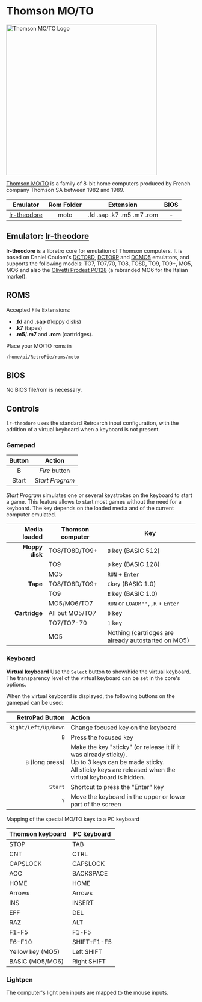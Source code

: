 # Thomson MO/TO

<img src="https://raw.githubusercontent.com/RetroPie/es-theme-carbon/master/moto/art/system.svg" width="400" alt="Thomson MO/TO Logo" title="Thomson MO/TO logo">

[Thomson MO/TO](https://en.wikipedia.org/wiki/Thomson_computers) is a family of 8-bit home computers produced by French company Thomson SA between 1982 and 1989.

| Emulator | Rom Folder | Extension | BIOS |
| :---: | :---: | :---: | :---: |
| [lr-theodore](https://github.com/Zlika/theodore) | moto | .fd .sap .k7 .m5 .m7 .rom | - |

## Emulator: [lr-theodore](https://github.com/Zlika/theodore)

**lr-theodore** is a libretro core for emulation of Thomson computers. It is based on Daniel Coulom's [DCTO8D](http://dcto8.free.fr/), [DCTO9P](http://dcto9p.free.fr/) and [DCMO5](http://dcmo5.free.fr/) emulators, and supports the following models: TO7, TO7/70, TO8, TO8D, TO9, TO9+, MO5, MO6 and also the [Olivetti Prodest PC128](https://it.wikipedia.org/wiki/Olivetti_Prodest_PC_128) (a rebranded MO6 for the Italian market).

## ROMS

Accepted File Extensions:

* **.fd** and **.sap** (floppy disks)
* **.k7** (tapes)
* **.m5**/**.m7** and **.rom** (cartridges).

Place your MO/TO roms in
```
/home/pi/RetroPie/roms/moto
```

## BIOS
No BIOS file/rom is necessary.

## Controls

`lr-theodore` uses the standard Retroarch input configuration, with the addition of a virtual keyboard when a keyboard is not present.

### Gamepad

| Button | Action |
| :---: | :---: |
| B | _Fire_ button |
| Start | _Start Program_</sup>

_Start Program_ simulates one or several keystrokes on the keyboard to start a game. This feature allows to start most games without the need for a keyboard. The key depends on the loaded media and of the current computer emulated.

| Media loaded | Thomson computer | Key                 |
| ------------: | ---------------- | ------------------- |
| **Floppy disk**  | TO8/TO8D/TO9+    | `B` key (BASIC 512) |
|              | TO9              | `D` key (BASIC 128) |
|              | MO5              | `RUN` + `Enter`        |
| **Tape**         | TO8/TO8D/TO9+    | `C`key (BASIC 1.0) |
|              | TO9              | `E` key (BASIC 1.0) |
|              | MO5/MO6/TO7      | `RUN` or `LOADM"",,R` + `Enter` |
| **Cartridge**    | All but MO5/TO7  | `0` key             |
|              | TO7/TO7-70       | `1` key             |
|              | MO5              | Nothing (cartridges are already autostarted on MO5)


### Keyboard

**Virtual keyboard** Use the `Select` button to show/hide the virtual keyboard. The transparency level of the virtual keyboard can be set in the core's options.

When the virtual keyboard is displayed, the following buttons on the gamepad can be used:

| RetroPad Button | Action | 
| ------------: | :---------------- |
| `Right/Left/Up/Down` | Change focused key on the keyboard |
| `B` | Press the focused key |
| `B` (long press) | Make the key "sticky" (or release it if it was already sticky).<br>Up to 3 keys can be made sticky.<br>All sticky keys are released when the virtual keyboard is hidden.|
|`Start` | Shortcut to press the "Enter" key |
| `Y` | Move the keyboard in the upper or lower part of the screen |

Mapping of the special MO/TO keys to a PC keyboard

| Thomson keyboard | PC keyboard |
| ------------- | ------------- |
| STOP  | TAB  |
| CNT  | CTRL  |
| CAPSLOCK  | CAPSLOCK  |
| ACC  | BACKSPACE  |
| HOME  | HOME  |
| Arrows  | Arrows  |
| INS  | INSERT  |
| EFF  | DEL  |
| RAZ  | ALT  |
| F1-F5  | F1-F5  |
| F6-F10  | SHIFT+F1-F5  |
| Yellow key (MO5) | Left SHIFT |
| BASIC (MO5/MO6) | Right SHIFT |


### Lightpen

The computer's light pen inputs are mapped to the mouse inputs.
